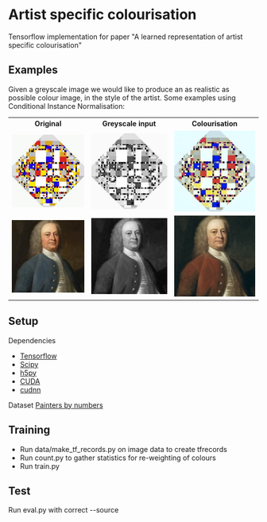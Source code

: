 # Artist specific colourisation
Tensorflow implementation for paper "A learned representation of artist specific colourisation"

## Examples

Given a greyscale image we would like to produce an as realistic as possible colour image, in the style of the artist.
Some examples using Conditional Instance Normalisation:

<table>
<tr>
<th>Original</th><th>Greyscale input</th><th>Colourisation</th>
</tr>
<tr>
<td><img src="/examples/29_3738_original.png"/></td>
<td><img src="/examples/29_3738_grey.png"/></td>
<td><img src="/examples/29_3738_predicted.png"/></td>
</tr>
<tr>
<td><img src="/examples/1214_1362_original.png"/></td>
<td><img src="/examples/1214_1362_grey.png"/></td>
<td><img src="/examples/1214_1362_predicted.png"/></td>
</tr>
</table>

## Setup

Dependencies
* [Tensorflow](https://www.tensorflow.org/install/)
* [Scipy](https://www.scipy.org/install.html)
* [h5py](http://docs.h5py.org/en/latest/build.html)
* [CUDA](https://developer.nvidia.com/cuda-downloads)
* [cudnn](https://developer.nvidia.com/cudnn)

Dataset
[Painters by numbers](https://www.kaggle.com/c/painter-by-numbers)

## Training

* Run data/make_tf_records.py on image data to create tfrecords
* Run count.py to gather statistics for re-weighting of colours
* Run train.py

## Test

Run eval.py with correct --source
